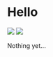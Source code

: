 # Hello
![](https://img.shields.io/badge/rust-red?style=for-the-badge&logo=rust)
![](https://img.shields.io/badge/python-blue?style=for-the-badge&logo=python&logoColor=white)

Nothing yet...
